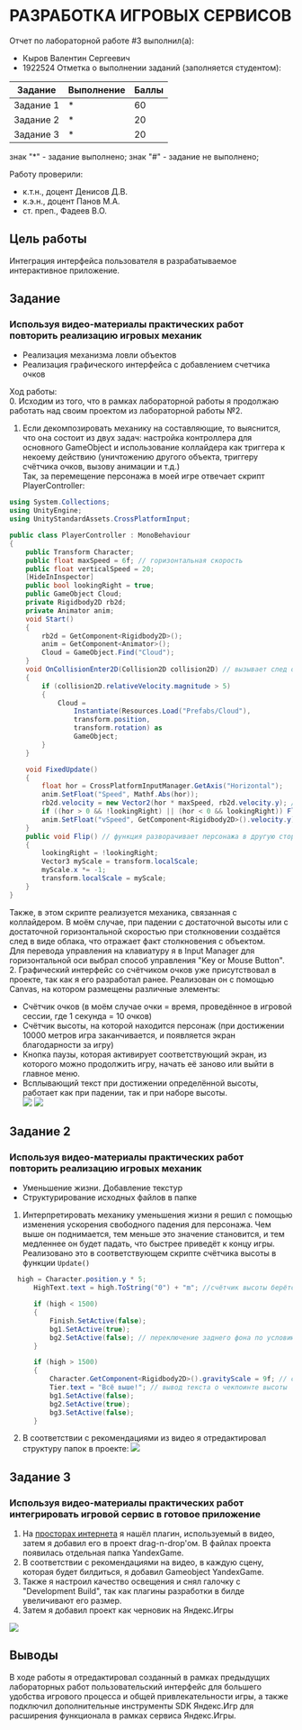 # РАЗРАБОТКА ИГРОВЫХ СЕРВИСОВ
Отчет по лабораторной работе #3 выполнил(а):
- Кыров Валентин Сергеевич
- 1922524
Отметка о выполнении заданий (заполняется студентом):

| Задание | Выполнение | Баллы |
| ------ | ---------- | ------ |
| Задание 1 | *          | 60 |
| Задание 2 | *          | 20 |
| Задание 3 | *          | 20 |

знак "*" - задание выполнено; знак "#" - задание не выполнено;

Работу проверили:
- к.т.н., доцент Денисов Д.В.
- к.э.н., доцент Панов М.А.
- ст. преп., Фадеев В.О.


## Цель работы
Интеграция интерфейса пользователя в разрабатываемое интерактивное приложение.

## Задание 
### Используя видео-материалы практических работ повторить реализацию игровых механик
+ Реализация механизма ловли объектов
+ Реализация графического интерфейса с добавлением счетчика очков

Ход работы:  
0. Исходим из того, что в рамках лабораторной работы я продолжаю работать над своим проектом из лабораторной работы №2.
1. Если декомпозировать механику на составляющие, то выяснится, что она состоит из двух задач: настройка контроллера для основного GameObject и использование коллайдера как триггера к некоему действию (уничтожению другого объекта, триггеру счётчика очков, вызову анимации и т.д.)  
Так, за перемещение персонажа в моей игре отвечает скрипт PlayerController:
```csharp
using System.Collections;
using UnityEngine;
using UnityStandardAssets.CrossPlatformInput;

public class PlayerController : MonoBehaviour
{
    public Transform Character;
    public float maxSpeed = 6f; // горизонтальная скорость
    public float verticalSpeed = 20;
    [HideInInspector]
    public bool lookingRight = true;
    public GameObject Cloud;
    private Rigidbody2D rb2d;
    private Animator anim;
    void Start()
    {
        rb2d = GetComponent<Rigidbody2D>();
        anim = GetComponent<Animator>();
        Cloud = GameObject.Find("Cloud");
    }
    void OnCollisionEnter2D(Collision2D collision2D) // вызывает след от столкновения с объектами при падении
    {
        if (collision2D.relativeVelocity.magnitude > 5)
        {
            Cloud =
                Instantiate(Resources.Load("Prefabs/Cloud"),
                transform.position,
                transform.rotation) as
                GameObject;
        }
    }

    void FixedUpdate()
    {
        float hor = CrossPlatformInputManager.GetAxis("Horizontal");
        anim.SetFloat("Speed", Mathf.Abs(hor));
        rb2d.velocity = new Vector2(hor * maxSpeed, rb2d.velocity.y); // перемещение по оси x
        if ((hor > 0 && !lookingRight) || (hor < 0 && lookingRight)) Flip(); // поворот персонажа в другую сторону
        anim.SetFloat("vSpeed", GetComponent<Rigidbody2D>().velocity.y); // перемещение по оси y, в данном случае падение
    }
    public void Flip() // функция разворачивает персонажа в другую сторону
    {
        lookingRight = !lookingRight;
        Vector3 myScale = transform.localScale;
        myScale.x *= -1;
        transform.localScale = myScale;
    }
}

```
Также, в этом скрипте реализуется механика, связанная с коллайдером. В моём случае, при падении с достаточной высоты или с достаточной горизонтальной скоростью при столкновении создаётся след в виде облака, что отражает факт столкновения с объектом.  
Для перевода управления на клавиатуру я в Input Manager для горизонтальной оси выбрал способ управления "Key or Mouse Button".  
2. Графический интерфейс со счётчиком очков уже присутствовал в проекте, так как я его разработал ранее. Реализован он с помощью Canvas, на котором размещены различные элементы:
+ Счётчик очков (в моём случае очки = время, проведённое в игровой сессии, где 1 секунда = 10 очков)
+ Cчётчик высоты, на которой находится персонаж (при достижении 10000 метров игра заканчивается, и появляется экран благодарности за игру)
+ Кнопка паузы, которая активирует соответствующий экран, из которого можно продолжить игру, начать её заново или выйти в главное меню.
+ Всплывающий текст при достижении определённой высоты, работает как при падении, так и при наборе высоты.  
![](https://github.com/clzhckr/GameServices_URFU/blob/main/Lab3/Media/OverviewUI.png)
![](https://github.com/clzhckr/GameServices_URFU/blob/main/Lab3/Media/PauseUI.png)
## Задание 2
### Используя видео-материалы практических работ повторить реализацию игровых механик
+ Уменьшение жизни. Добавление текстур
+ Структурирование исходных файлов в папке
1. Интерпретировать механику уменьшения жизни я решил с помощью изменения ускорения свободного падения для персонажа. Чем выше он поднимается, тем меньше это значение становится, и тем медленнее он будет падать, что быстрее приведёт к концу игры.
  Реализовано это в соответствующем скрипте счётчика высоты в функции `Update()`
  ```csharp
    high = Character.position.y * 5;
        HighText.text = high.ToString("0") + "m"; //счётчик высоты берётся из кооридинаты игрока по оси Y

        if (high < 1500)
        {
            Finish.SetActive(false);
            bg1.SetActive(true);
            bg2.SetActive(false); // переключение заднего фона по условию
        }

        if (high > 1500)
        {
            Character.GetComponent<Rigidbody2D>().gravityScale = 9f; // смена ускорения свободного падения по условию
            Tier.text = "Всё выше!"; // вывод текста о чекпоинте высоты
            bg1.SetActive(false);
            bg2.SetActive(true);
            bg3.SetActive(false);
        }
  ```
2. В соответствии с рекомендациями из видео я отредактировал структуру папок в проекте: 
 ![](https://github.com/clzhckr/GameServices_URFU/blob/main/Lab3/Media/ProjectAssets.png)
## Задание 3
### Используя видео-материалы практических работ интегрировать игровой сервис в готовое приложение
1. На [просторах интернета](https://t.me/yandexgame_plugin/5901) я нашёл плагин, используемый в видео, затем я добавил его в проект drag-n-drop'ом. В файлах проекта появилась отдельная папка YandexGame.
2. В соответствии с рекомендациями на видео, в каждую сцену, которая будет билдиться, я добавил Gameobject YandexGame.
3. Также я настроил качество освещения и снял галочку с "Development Build", так как плагины разработки в билде увеличивают его размер.
4. Затем я добавил проект как черновик на Яндекс.Игры

![](https://github.com/clzhckr/GameServices_URFU/blob/main/Lab3/Media/YandexTest.png)



## Выводы

В ходе работы я отредактировал созданный в рамках предыдущих лабораторных работ пользовательский интерфейс для большего удобства игрового процесса и общей привлекательности игры, а также подключил дополнительные инструменты SDK Яндекс.Игр для расширения функционала в рамках сервиса Яндекс.Игры.

